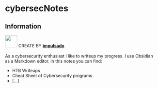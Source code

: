 # cybersecNotes
## Information
<img width="40" src="https://user-images.githubusercontent.com/72570835/160851125-da20806b-a367-4e2c-8253-bdd620191ac5.jpg"/> CREATE BY [**impulsado**](https://www.instagram.com/impulsado/)
<br/>
<br/>
As a cybersecurity enthusiast I like to writeup my progress. I use Obsidian as a Markdown editor.
In this notes you can find:
- HTB Writeups
- Cheat Sheet of Cybersecurity programs
- [...]